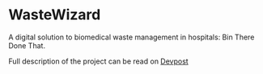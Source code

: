 # WasteWizard

A digital solution to biomedical waste management in hospitals: Bin There Done That.

Full description of the project can be read on [Devpost](https://devpost.com/software/wastewizard-oyiqta)
